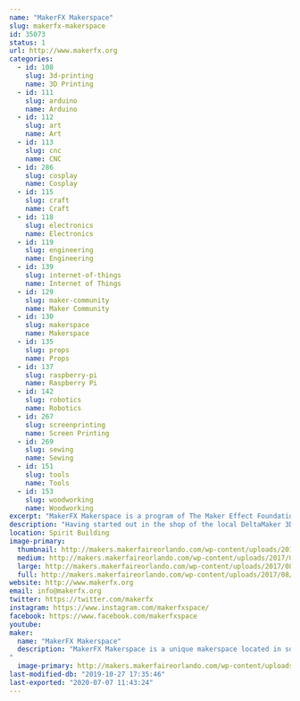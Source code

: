 ```yaml
---
name: "MakerFX Makerspace"
slug: makerfx-makerspace
id: 35073
status: 1
url: http://www.makerfx.org
categories:
  - id: 108
    slug: 3d-printing
    name: 3D Printing
  - id: 111
    slug: arduino
    name: Arduino
  - id: 112
    slug: art
    name: Art
  - id: 113
    slug: cnc
    name: CNC
  - id: 286
    slug: cosplay
    name: Cosplay
  - id: 115
    slug: craft
    name: Craft
  - id: 118
    slug: electronics
    name: Electronics
  - id: 119
    slug: engineering
    name: Engineering
  - id: 139
    slug: internet-of-things
    name: Internet of Things
  - id: 129
    slug: maker-community
    name: Maker Community
  - id: 130
    slug: makerspace
    name: Makerspace
  - id: 135
    slug: props
    name: Props
  - id: 137
    slug: raspberry-pi
    name: Raspberry Pi
  - id: 142
    slug: robotics
    name: Robotics
  - id: 267
    slug: screenprinting
    name: Screen Printing
  - id: 269
    slug: sewing
    name: Sewing
  - id: 151
    slug: tools
    name: Tools
  - id: 153
    slug: woodworking
    name: Woodworking
excerpt: "MakerFX Makerspace is a program of The Maker Effect Foundation located in south Orlando. "
description: "Having started out in the shop of the local DeltaMaker 3D Printer factory, MakerFX now has their own dedicated space in South Orlando and a growing community of makers that are in many different realms of making. From bee keeping, 3D printing, circuit board design, costuming/cosplay, woodworking and more, the members of MakerFX strive to make our community of makers a hub of learning for South Orlando."
location: Spirit Building
image-primary:
  thumbnail: http://makers.makerfaireorlando.com/wp-content/uploads/2017/08/MFX-Meetup-Header-2-150x150.png
  medium: http://makers.makerfaireorlando.com/wp-content/uploads/2017/08/MFX-Meetup-Header-2-300x47.png
  large: http://makers.makerfaireorlando.com/wp-content/uploads/2017/08/MFX-Meetup-Header-2.png
  full: http://makers.makerfaireorlando.com/wp-content/uploads/2017/08/MFX-Meetup-Header-2.png
website: http://www.makerfx.org
email: info@makerfx.org
twitter: https://twitter.com/makerfx
instagram: https://www.instagram.com/makerfxspace/
facebook: https://www.facebook.com/makerfxspace
youtube: 
maker:
  name: "MakerFX Makerspace"
  description: "MakerFX Makerspace is a unique makerspace located in south Orlando and easily accessible by those in the area. This new makerspace is organize by a group of like minded individuals that saw a need for a new space on the south side or Orlando to fill in the geographic gaps. One of our goals is to work hand in hand with other local spaces in the Greater Orlando area. As a program of The Maker Effect Foundation, MakerFX strives to create unique classes, useful workspaces, and share ideas with the maker community. 
"
  image-primary: http://makers.makerfaireorlando.com/wp-content/uploads/2017/08/makerfx_hex_square.png
last-modified-db: "2019-10-27 17:35:46"
last-exported: "2020-07-07 11:43:24"
---
```


